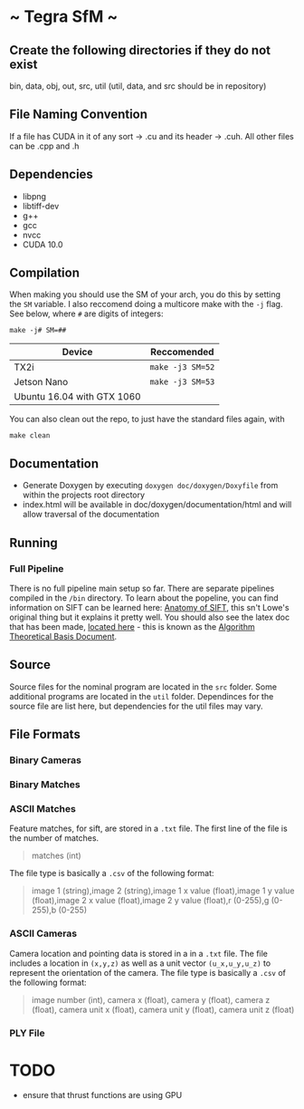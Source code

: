 # ~ Tegra SfM ~

## Create the following directories if they do not exist
bin, data, obj, out, src, util
(util, data, and src should be in repository)

## File Naming Convention
If a file has CUDA in it of any sort -> .cu and its header -> .cuh.
All other files can be .cpp and .h

## Dependencies
* libpng
* libtiff-dev
* g++
* gcc
* nvcc
* CUDA 10.0

## Compilation

When making you should use the SM of your arch, you do this by setting the `SM` variable. I also reccomend doing a multicore make with the `-j` flag. See below, where `#` are digits of integers:


```
make -j# SM=## 
```

| Device        | Reccomended           | 
| ------------- |:-------------:|
| TX2i          | `make -j3 SM=52` | 
| Jetson Nano      | `make -j3 SM=53`   
|  Ubuntu 16.04 with GTX 1060||1070     | `make -j9 SM=61` |

You can also clean out the repo, to just have the standard files again, with

```
make clean
```

## Documentation
* Generate Doxygen by executing `doxygen doc/doxygen/Doxyfile` from within the projects root directory
* index.html will be available in doc/doxygen/documentation/html and will allow traversal of the documentation

## Running
### Full Pipeline

There is no full pipeline main setup so far. There are separate pipelines compiled in the `/bin` directory. To learn about the popeline, 
you can find information on SIFT can be learned here: [Anatomy of SIFT](http://gitlab.smallsat.uga.edu/Caleb/anatomy-of-sift/blob/master/Anatomy%20of%20SIFT.pdf), this 
sn't Lowe's original thing but it explains it pretty well. You should also see the latex doc that has been made, [located here](https://gitlab.smallsat.uga.edu/payload_software/Tegra-SFM/blob/master/doc/paper/main.pdf) - this is 
known as the [Algorithm Theoretical Basis Document](https://gitlab.smallsat.uga.edu/payload_software/Tegra-SFM/blob/master/doc/paper/main.pdf).

## Source

Source files for the nominal program are located in the `src` folder. Some additional programs are located in the `util` folder. 
Dependinces for the source file are list here, but dependencies for the util files may vary. 

## File Formats

### Binary Cameras

### Binary Matches

### ASCII Matches
Feature matches, for sift, are stored in a `.txt` file. The first line of the file is the number of matches.

> matches (int)

The file type is basically a `.csv` of the following format:

> image 1 (string),image 2 (string),image 1 x value (float),image 1 y value (float),image 2 x value (float),image 2 y value (float),r (0-255),g (0-255),b (0-255)

### ASCII Cameras
Camera location and pointing data is stored in a in a `.txt` file. The file includes a location in `(x,y,z)` as well as a unit vector `(u_x,u_y,u_z)` to represent the orientation of the camera. The file type is basically a `.csv` of the following format:

> image number (int), camera x (float), camera y (float), camera z (float), camera unit x (float), camera unit y (float), camera unit z (float)

### PLY File



# TODO 
* ensure that thrust functions are using GPU